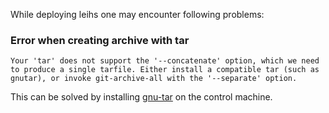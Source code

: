 While deploying leihs one may encounter following problems:
### Error when creating archive with tar 
```
Your 'tar' does not support the '--concatenate' option, which we need
to produce a single tarfile. Either install a compatible tar (such as
gnutar), or invoke git-archive-all with the '--separate' option.
``` 
This can be solved by installing [gnu-tar](https://www.gnu.org/software/tar/) on the control machine.
